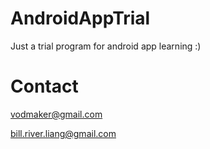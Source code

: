 AndroidAppTrial
===============

Just a trial program for android app learning :)



Contact
=======

vodmaker@gmail.com

bill.river.liang@gmail.com